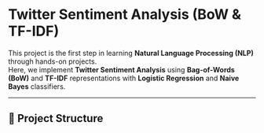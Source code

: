 # Twitter Sentiment Analysis (BoW & TF-IDF)

This project is the first step in learning **Natural Language Processing (NLP)** through hands-on projects.  
Here, we implement **Twitter Sentiment Analysis** using **Bag-of-Words (BoW)** and **TF-IDF** representations with **Logistic Regression** and **Naive Bayes** classifiers.

---

## 🚀 Project Structure
